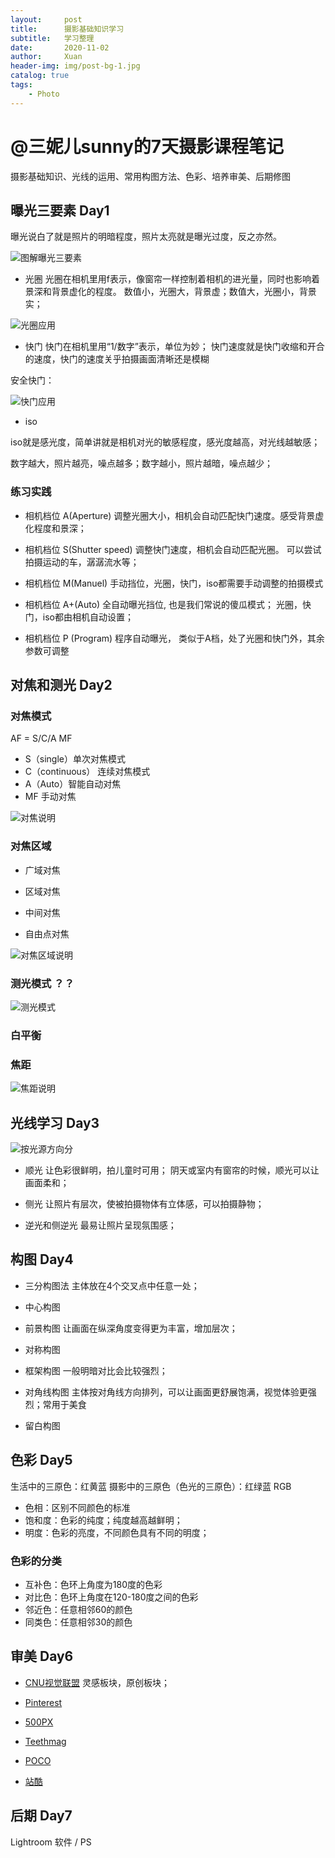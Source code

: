 ```yaml
---
layout:     post
title:      摄影基础知识学习
subtitle:   学习整理
date:       2020-11-02
author:     Xuan
header-img: img/post-bg-1.jpg
catalog: true
tags:
    - Photo
---
```


# @三妮儿sunny的7天摄影课程笔记

摄影基础知识、光线的运用、常用构图方法、色彩、培养审美、后期修图

## 曝光三要素 Day1

曝光说白了就是照片的明暗程度，照片太亮就是曝光过度，反之亦然。

![图解曝光三要素](/img/post-ct-light.png)

- 光圈
光圈在相机里用f表示，像窗帘一样控制着相机的进光量，同时也影响着景深和背景虚化的程度。
数值小，光圈大，背景虚；数值大，光圈小，背景实；

![光圈应用](/img/post-ct-light1.png)

- 快门
快门在相机里用“1/数字”表示，单位为妙； 快门速度就是快门收缩和开合的速度，快门的速度关乎拍摄画面清晰还是模糊

安全快门：

![快门应用](/img/post-ct-shut.png)

- iso

iso就是感光度，简单讲就是相机对光的敏感程度，感光度越高，对光线越敏感；

数字越大，照片越亮，噪点越多；数字越小，照片越暗，噪点越少；

### 练习实践
- 相机档位 A(Aperture)
调整光圈大小，相机会自动匹配快门速度。感受背景虚化程度和景深；

- 相机档位 S(Shutter speed) 
调整快门速度，相机会自动匹配光圈。 可以尝试拍摄运动的车，潺潺流水等；

- 相机档位 M(Manuel)
手动挡位，光圈，快门，iso都需要手动调整的拍摄模式

- 相机档位 A+(Auto) 
全自动曝光挡位, 也是我们常说的傻瓜模式； 光圈，快门，iso都由相机自动设置；

- 相机档位 P (Program) 
程序自动曝光， 类似于A档，处了光圈和快门外，其余参数可调整


## 对焦和测光 Day2

### 对焦模式 
AF = S/C/A  MF

- S（single）单次对焦模式
- C（continuous） 连续对焦模式
- A（Auto）智能自动对焦
- MF 手动对焦 

![对焦说明](/img/post-ct-AF.png)

### 对焦区域

- 广域对焦

- 区域对焦

- 中间对焦

- 自由点对焦

![对焦区域说明](/img/post-ct-AF1.png)

### 测光模式 ？？

![测光模式](/img/post-ct-AF2.png)


### 白平衡

### 焦距

![焦距说明](/img/post-ct-MF.png)


## 光线学习 Day3

![按光源方向分](/img/post-ct-light.png)

- 顺光
让色彩很鲜明，拍儿童时可用； 
阴天或室内有窗帘的时候，顺光可以让画面柔和；

- 侧光
让照片有层次，使被拍摄物体有立体感，可以拍摄静物；

- 逆光和侧逆光
最易让照片呈现氛围感；



## 构图 Day4

- 三分构图法
主体放在4个交叉点中任意一处；

- 中心构图

- 前景构图
让画面在纵深角度变得更为丰富，增加层次；

- 对称构图

- 框架构图
一般明暗对比会比较强烈；

- 对角线构图
主体按对角线方向排列，可以让画面更舒展饱满，视觉体验更强烈；常用于美食

- 留白构图


## 色彩 Day5

生活中的三原色：红黄蓝
摄影中的三原色（色光的三原色）：红绿蓝 RGB

- 色相：区别不同颜色的标准
- 饱和度：色彩的纯度；纯度越高越鲜明；
- 明度：色彩的亮度，不同颜色具有不同的明度；

### 色彩的分类

- 互补色：色环上角度为180度的色彩
- 对比色：色环上角度在120-180度之间的色彩
- 邻近色：任意相邻60的颜色
- 同类色：任意相邻30的颜色


## 审美 Day6

- [CNU视觉联盟](http://www.cnu.cc) 灵感板块，原创板块；

- [Pinterest](http://www.pinterest.com) 

- [500PX](http://500px.com) 

- [Teethmag](http://www.teethmag.com) 

- [POCO](www.poco.cn) 

- [站酷](www.zcool.com.cn) 


## 后期 Day7

Lightroom 软件 / PS



